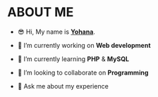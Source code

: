 # ABOUT ME
- 😎 Hi, My name is **[Yohana](http://yohana.atwebpages.com)**.

- 🔭 I’m currently working on **Web development** 
- 🌱 I’m currently learning **PHP** & **MySQL**
- 👯 I’m looking to collaborate on **Programming** 
- 💬 Ask me about my experience

